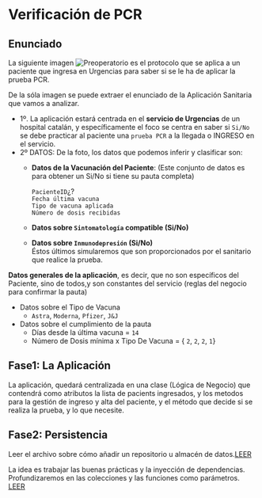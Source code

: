 # Verificación de PCR

## Enunciado
La siguiente imagen
![Preoperatorio](Preoperatorio.jpg)
es el protocolo que se aplica a un paciente que ingresa en Urgencias para saber si se le ha de aplicar la prueba PCR.

De la sóla imagen se puede extraer el enunciado de la Aplicación Sanitaria que vamos a analizar.

- 1º. La aplicación estará centrada en el **servicio de Urgencias** de un hospital catalán, y específicamente el foco se centra en saber si `Si/No` se debe practicar al paciente una `prueba PCR` a la llegada o INGRESO en el servicio.
- 2º DATOS: De la foto, los datos que podemos inferir y clasificar son:  
    - **Datos de la Vacunación del Paciente**: (Este conjunto de datos es para obtener un Si/No si tiene su pauta completa)  

        `PacienteID`¿?  
        `Fecha última vacuna`  
        `Tipo de vacuna aplicada`  
        `Número de dosis recibidas`  
   
    - **Datos sobre `Sintomatología` compatible (Si/No)**  
    - **Datos sobre `Inmunodepresión` (Si/No)**  
Éstos últimos simularemos que son proporcionados por el sanitario que realice la prueba.  

**Datos generales de la aplicación**, es decir, que no son específicos del Paciente, sino de todos,y son constantes del servicio (reglas del negocio para confirmar la pauta)  
- Datos sobre el Tipo de Vacuna  
    - `Astra`, `Moderna`, `Pfizer`, `J&J`  
- Datos sobre el cumplimiento de la pauta  
    - Días desde la última vacuna = `14`
    - Número de Dosis mínima x Tipo De Vacuna = { `2`, `2`, `2`, `1`}

## Fase1: La Aplicación   
La aplicación, quedará centralizada en una clase (Lógica de Negocio) que contendrá como atributos la lista de pacients ingresados, y los metodos para la gestión de ingreso y alta del paciente, y el método que decide si se realiza la prueba, y lo que necesite.   

## Fase2: Persistencia
Leer el archivo sobre cómo añadir un repositorio u almacén de datos.[LEER](READMECreaciónDeUnServicioDeRepositorio.md)

La idea es trabajar las buenas prácticas y la inyección de dependencias.  
Profundizaremos en las colecciones y las funciones como parámetros.  
[LEER](READMEFunciones.md)





